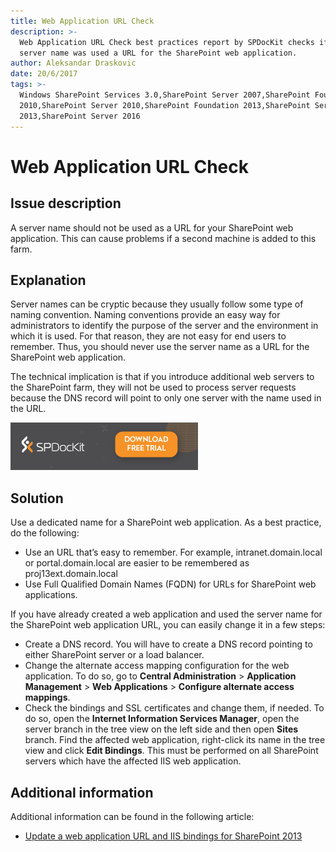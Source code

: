 ```yaml
---
title: Web Application URL Check
description: >-
  Web Application URL Check best practices report by SPDocKit checks if the
  server name was used a URL for the SharePoint web application.
author: Aleksandar Draskovic
date: 20/6/2017
tags: >-
  Windows SharePoint Services 3.0,SharePoint Server 2007,SharePoint Foundation
  2010,SharePoint Server 2010,SharePoint Foundation 2013,SharePoint Server
  2013,SharePoint Server 2016
---
```


# Web Application URL Check

## Issue description

A server name should not be used as a URL for your SharePoint web application. This can cause problems if a second machine is added to this farm.

## Explanation

Server names can be cryptic because they usually follow some type of naming convention. Naming conventions provide an easy way for administrators to identify the purpose of the server and the environment in which it is used. For that reason, they are not easy for end users to remember. Thus, you should never use the server name as a URL for the SharePoint web application.

The technical implication is that if you introduce additional web servers to the SharePoint farm, they will not be used to process server requests because the DNS record will point to only one server with the name used in the URL.

[![Download SPDocKit](../.gitbook/assets/spdockit_download.png)](http://bit.ly/2US0Zna)

## Solution

Use a dedicated name for a SharePoint web application. As a best practice, do the following:

* Use an URL that’s easy to remember. For example, intranet.domain.local or portal.domain.local are easier to be remembered as proj13ext.domain.local
* Use Full Qualified Domain Names \(FQDN\) for URLs for SharePoint web applications.

If you have already created a web application and used the server name for the SharePoint web application URL, you can easily change it in a few steps:

* Create a DNS record. You will have to create a DNS record pointing to either SharePoint server or a load balancer.
* Change the alternate access mapping configuration for the web application. To do so, go to **Central Administration** &gt; **Application Management** &gt; **Web Applications** &gt; **Configure alternate access mappings**.
* Check the bindings and SSL certificates and change them, if needed. To do so, open the **Internet Information Services Manager**, open the server branch in the tree view on the left side and then open **Sites** branch. Find the affected web application, right-click its name in the tree view and click **Edit Bindings**. This must be performed on all SharePoint servers which have the affected IIS web application.

## Additional information

Additional information can be found in the following article:

* [Update a web application URL and IIS bindings for SharePoint 2013](https://technet.microsoft.com/en-us/library/cc262366.aspx)

